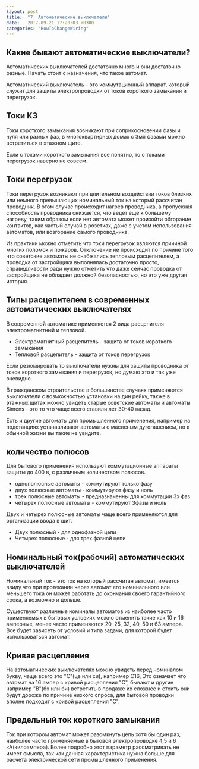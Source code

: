 ```yaml
---
layout: post
title:  "7. Автоматические выключатели"
date:   2017-09-21 17:20:03 +0300
categories: "HowToChangeWiring"
---
```

<h2>
	Какие бывают автоматические выключатели?
</h2>

Автоматических выключателей достаточно много и они достаточно разные. Начать стоит с назначения, что такое автомат.

Автоматический выключатель - это коммутационный аппарат, который служит для защиты электропроводки от токов короткого замыкания и перегрузок.

<h2>Токи КЗ</h2>
Токи короткого замыкания возникают при соприкосновении фазы и нуля или разных фаз, в многоквартирных домах с 3мя фазами можно встретиться в этажном щите.

Если с токами короткого замыкания все понятно, то с токами перегрузок наверно не совсем.

<h2>Токи перегрузок</h2>
Токи перегрузок возникают при длительном воздействии токов близких или немного превышающих номинальный ток на который рассчитан проводник. В этом случае происходит нагрев проводника, а пропускная способность проводника снижается, что ведет еще к большему нагреву, таким образом если нет автомата может произойти обгорание контактов, как частый случай в розетках, даже с учетом использования автоматов, или возгорание самого проводника.

Из практики можно отметить что токи перегрузок являются причиной многих поломок и пожаров. Отключение не происходит по причине того  что советские автоматы не снабжались тепловым расцепителем, а проводка от застройщика выполнялась достаточно просто, справедливости ради нужно отметить что даже сейчас проводка от застройщика не обладает должной безопасностью, но это уже другая история.

<h2>Типы расцепителем в современных автоматических выключателях</h2>
В современной автоматике применяется 2 вида расцепителя электромагнитный и тепловой.

<ul>
	<li>Электромагнитный расцепитель - защита от токов короткого замыкания</li>
	<li>Тепловой расцепитель - защита от токов перегрузок</li>
</ul>

Если резюмировать то выключатели нужны для защиты проводника от токов короткого замыкания и перегрузок, но думаю это и так уже очевидно.

В гражданском строительстве в большинстве случаях применяются выключатели с возможностью установки на дин рейку, также в этажных щитах можно увидеть старые советские автоматы и автоматы Simens - это то что чаще всего ставили лет 30-40 назад.

Есть и другие автоматы для промышленного применения, например на подстанциях устанавливают автоматы с масленым дугогашением, но в обычной жизни вы такие не увидите.

<h2>количество полюсов</h2>
Для бытового применения используют коммутационные аппараты защиты до 400 в, с различным количеством полюсов.
<ul>
	<li>однополюсные автоматы - коммутируют только фазу</li>
	<li>двух полюсные автоматы - коммутируют фазу и ноль</li>
	<li>трех полюсные автоматы - предназначенны для коммутации 3х фаз</li>
	<li>четырех полюсные автоматы - коммутируют 3фазы и ноль</li>
</ul>
Двух и четырех полюсные автоматы чаще всего применяются для организации ввода в щит.
<ul>
	<li>Двух полюсный - для однофазной цепи</li>
	<li>Четырех полюсные - для трех фазной цепи</li>
</ul>

<h2>Номинальный ток(рабочий) автоматических выключателей</h2>
Номинальный ток - это ток на который рассчитан автомат, имеется ввиду что при протекании через автомат его номинального или меньшего тока он может работать до окончания своего гарантийного срока, а возможно и дольше.

Существуют различные номиналы автоматов из наиболее часто применяемых в бытовых условиях можно отменить такие как 10 и 16 амперные, менее часто применяются 20, 25, 32, 40, 50 и 63 ампера. Все будет зависеть от условий и типа задачи, для которой будет использоваться автомат. 

<h2>Кривая расцепления</h2>
На автоматических выключателях можно увидеть перед номиналом букву, чаще всего это "С"(це или си), например С16, Это означает что автомат на 16 ампер с кривой расцепления "С", бывают и другие например "B"(бэ или би) встретить в продаже их сложнее и стоить они будут дороже по причине низкого спроса, для бытовой проводки вполне подходит с кривой расцепления "С".

<h2>Предельный ток короткого замыкания</h2>
Ток при котором автомат может разомкнуть цепь хотя бы один раз, наиболее часто применяемые в бытовой электропроводке 4,5 и 6 кА(килоампера). Более подробно этот параметр рассматривать не имеет смысла, так как данная характеристика нужна больше для расчета электрической сети промышленного применения.